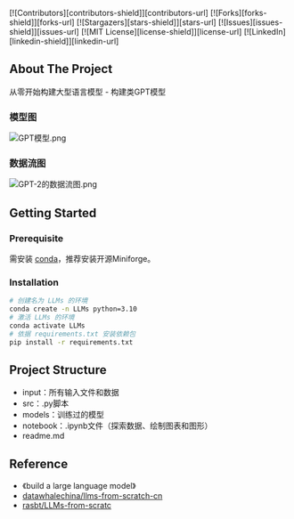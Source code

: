 <a id="readme-top"></a>

[![Contributors][contributors-shield]][contributors-url]
[![Forks][forks-shield]][forks-url]
[![Stargazers][stars-shield]][stars-url]
[![Issues][issues-shield]][issues-url]
[![MIT License][license-shield]][license-url]
[![LinkedIn][linkedin-shield]][linkedin-url]



## About The Project

从零开始构建大型语言模型 - 构建类GPT模型

### 模型图

![GPT模型.png](https://ressmatthew-picture-cloud-storage.oss-cn-hangzhou.aliyuncs.com/img/202408140031640.png)



### 数据流图

![GPT-2的数据流图.png](https://ressmatthew-picture-cloud-storage.oss-cn-hangzhou.aliyuncs.com/img/202408140044719.png)



## Getting Started

### Prerequisite

需安装 [conda](https://github.com/conda-forge/miniforge)，推荐安装开源Miniforge。



### Installation

```sh
# 创建名为 LLMs 的环境
conda create -n LLMs python=3.10
# 激活 LLMs 的环境
conda activate LLMs
# 依据 requirements.txt 安装依赖包
pip install -r requirements.txt
```



## Project Structure

- input：所有输入文件和数据
- src：.py脚本
- models：训练过的模型
- notebook：.ipynb文件（探索数据、绘制图表和图形）
- readme.md



## Reference

* 《build a large language model》
* [datawhalechina/llms-from-scratch-cn](https://github.com/datawhalechina/llms-from-scratch-cn)
* [rasbt/LLMs-from-scratc](https://github.com/rasbt/LLMs-from-scratch)
